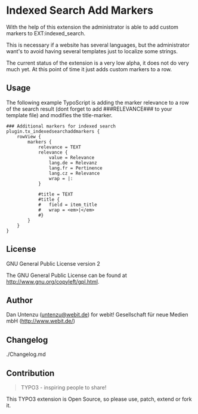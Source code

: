 Indexed Search Add Markers
==========================

With the help of this extension the administrator is able to add custom markers to EXT:indexed_search.

This is necessary if a website has several languages, but the administrator want's to avoid having several templates just to localize some strings.

The current status of the extension is a very low alpha, it does not do very much yet. At this point of time it just adds custom markers to a row.

Usage
-----

The following example TypoScript is adding the marker relevance to a row of the search result (dont forget to add ###RELEVANCE### to your template file) and modifies the title-marker.

    ### Additional markers for indexed search
    plugin.tx_indexedsearchaddmarkers {
        rowView {
            markers {
                relevance = TEXT
                relevance {
                    value = Relevance
                    lang.de = Relevanz
                    lang.fr = Pertinence
                    lang.cz = Relevance
                    wrap = |:
                }

                #title = TEXT
                #title {
                #	field = item_title
                #	wrap = <em>|</em>
                #}
            }
        }
    }

License
-------

GNU General Public License version 2

The GNU General Public License can be found at http://www.gnu.org/copyleft/gpl.html.

Author
------

Dan Untenzu (<untenzu@webit.de>)
for webit! Gesellschaft für neue Medien mbH (http://www.webit.de/)

Changelog
---------

./Changelog.md

Contribution
------------

> TYPO3 - inspiring people to share!

This TYPO3 extension is Open Source, so please use, patch, extend or fork it.
